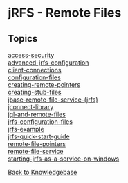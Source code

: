 # jRFS - Remote Files

<PageHeader />

## Topics

[access-security](./access-security/README.md)  
[advanced-jrfs-configuration](./advanced-jrfs-configuration/README.md)  
[client-connections](./client-connections/README.md)  
[configuration-files](./configuration-files/README.md)  
[creating-remote-pointers](./creating-remote-pointers/README.md)  
[creating-stub-files](./creating-stub-files/README.md)  
[jbase-remote-file-service-(jrfs)](./jbase-remote-file-service-(jrfs)/README.md)  
[jconnect-library](./jconnect-library/README.md)  
[jql-and-remote-files](./jql-and-remote-files/README.md)  
[jrfs-configuration-files](./jrfs-configuration-files/README.md)  
[jrfs-example](./jrfs-example/README.md)  
[jrfs-quick-start-guide](./jrfs-quick-start-guide/README.md)  
[remote-file-pointers](./remote-file-pointers/README.md)  
[remote-file-service](./remote-file-service/README.md)  
[starting-jrfs-as-a-service-on-windows](./starting-jrfs-as-a-service-on-windows/README.md)  

[Back to Knowledgebase](./../README.md)

  
<PageFooter />
